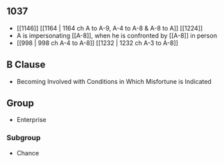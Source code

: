 ## 1037
- [[1146]] [[1164 | 1164 ch A to A-9, A-4 to A-8 &amp; A-8 to A]] [[1224]] 
- A is impersonating [[A-8]], when he is confronted by [[A-8]] in person
- [[998 | 998 ch A-4 to A-8]] [[1232 | 1232 ch A-3 to A-8]] 

## B Clause
- Becoming Involved with Conditions in Which Misfortune is Indicated

## Group
- Enterprise

### Subgroup
- Chance

